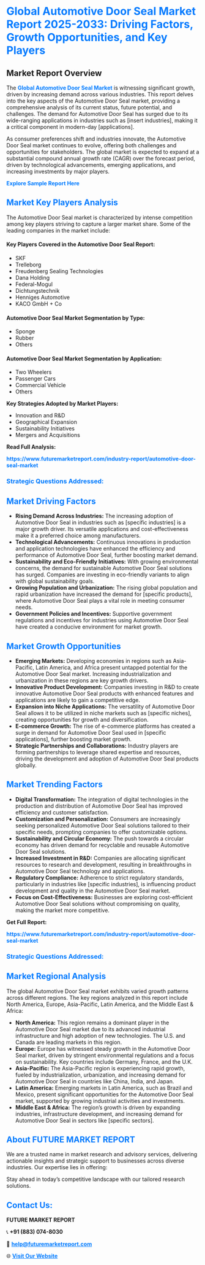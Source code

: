 <h1 style="color: #007BFF;">Global Automotive Door Seal Market Report 2025-2033: Driving Factors, Growth Opportunities, and Key Players</h1>

<section id="overview">
<h2>Market Report Overview</h2>
<p>The <a href="https://www.futuremarketreport.com/industry-report/automotive-door-seal-market" style="color: #007BFF; text-decoration: none;"><strong>Global Automotive Door Seal Market</strong></a> is witnessing significant growth, driven by increasing demand across various industries. This report delves into the key aspects of the Automotive Door Seal market, providing a comprehensive analysis of its current status, future potential, and challenges. The demand for Automotive Door Seal has surged due to its wide-ranging applications in industries such as [insert industries], making it a critical component in modern-day [applications].</p>
<p>As consumer preferences shift and industries innovate, the Automotive Door Seal market continues to evolve, offering both challenges and opportunities for stakeholders. The global market is expected to expand at a substantial compound annual growth rate (CAGR) over the forecast period, driven by technological advancements, emerging applications, and increasing investments by major players.</p>
</section>

<section id="overview">
<p><a href="https://www.futuremarketreport.com/request-sample/reportId=102039" style="color: #007BFF; text-decoration: none;"><strong>Explore Sample Report Here</strong></a></p>
</section>

<section id="key-players">
<h2 style="color: #007BFF;">Market Key Players Analysis</h2>
<p>The Automotive Door Seal market is characterized by intense competition among key players striving to capture a larger market share. Some of the leading companies in the market include:</p>
<h4>Key Players Covered in the Automotive Door Seal Report:</h4>
<ul><li>SKF</li><li>Trelleborg</li><li>Freudenberg Sealing Technologies</li><li>Dana Holding</li><li>Federal-Mogul</li><li>Dichtungstechnik</li><li>Henniges Automotive</li><li>KACO GmbH + Co</li></ul>
<h4>Automotive Door Seal Market Segmentation by Type:</h4>
<ul><li>Sponge</li><li>Rubber</li><li>Others</li></ul>

<h4>Automotive Door Seal Market Segmentation by Application:</h4>
<ul><li>Two Wheelers</li><li>Passenger Cars</li><li>Commercial Vehicle</li><li>Others</li></ul>
<p><strong>Key Strategies Adopted by Market Players:</strong></p>
<ul>
<li>Innovation and R&D</li>
<li>Geographical Expansion</li>
<li>Sustainability Initiatives</li>
<li>Mergers and Acquisitions</li>
</ul>
</section>

<section>
<p><strong>Read Full Analysis: </strong></p><a href="https://www.futuremarketreport.com/industry-report/automotive-door-seal-market" style="color: #007BFF; text-decoration: none;"><strong>https://www.futuremarketreport.com/industry-report/automotive-door-seal-market</strong></a>
<h3 style="color: #007BFF;">Strategic Questions Addressed:</h3>
</section>

<section id="driving-factors">
<h2 style="color: #007BFF;">Market Driving Factors</h2>
<ul>
<li><strong>Rising Demand Across Industries:</strong> The increasing adoption of Automotive Door Seal in industries such as [specific industries] is a major growth driver. Its versatile applications and cost-effectiveness make it a preferred choice among manufacturers.</li>
<li><strong>Technological Advancements:</strong> Continuous innovations in production and application technologies have enhanced the efficiency and performance of Automotive Door Seal, further boosting market demand.</li>
<li><strong>Sustainability and Eco-Friendly Initiatives:</strong> With growing environmental concerns, the demand for sustainable Automotive Door Seal solutions has surged. Companies are investing in eco-friendly variants to align with global sustainability goals.</li>
<li><strong>Growing Population and Urbanization:</strong> The rising global population and rapid urbanization have increased the demand for [specific products], where Automotive Door Seal plays a vital role in meeting consumer needs.</li>
<li><strong>Government Policies and Incentives:</strong> Supportive government regulations and incentives for industries using Automotive Door Seal have created a conducive environment for market growth.</li>
</ul>
</section>

<section id="growth-opportunities">
<h2 style="color: #007BFF;">Market Growth Opportunities</h2>
<ul>
<li><strong>Emerging Markets:</strong> Developing economies in regions such as Asia-Pacific, Latin America, and Africa present untapped potential for the Automotive Door Seal market. Increasing industrialization and urbanization in these regions are key growth drivers.</li>
<li><strong>Innovative Product Development:</strong> Companies investing in R&D to create innovative Automotive Door Seal products with enhanced features and applications are likely to gain a competitive edge.</li>
<li><strong>Expansion into Niche Applications:</strong> The versatility of Automotive Door Seal allows it to be utilized in niche markets such as [specific niches], creating opportunities for growth and diversification.</li>
<li><strong>E-commerce Growth:</strong> The rise of e-commerce platforms has created a surge in demand for Automotive Door Seal used in [specific applications], further boosting market growth.</li>
<li><strong>Strategic Partnerships and Collaborations:</strong> Industry players are forming partnerships to leverage shared expertise and resources, driving the development and adoption of Automotive Door Seal products globally.</li>
</ul>
</section>

<section id="trending-factors">
<h2 style="color: #007BFF;">Market Trending Factors</h2>
<ul>
<li><strong>Digital Transformation:</strong> The integration of digital technologies in the production and distribution of Automotive Door Seal has improved efficiency and customer satisfaction.</li>
<li><strong>Customization and Personalization:</strong> Consumers are increasingly seeking personalized Automotive Door Seal solutions tailored to their specific needs, prompting companies to offer customizable options.</li>
<li><strong>Sustainability and Circular Economy:</strong> The push towards a circular economy has driven demand for recyclable and reusable Automotive Door Seal solutions.</li>
<li><strong>Increased Investment in R&D:</strong> Companies are allocating significant resources to research and development, resulting in breakthroughs in Automotive Door Seal technology and applications.</li>
<li><strong>Regulatory Compliance:</strong> Adherence to strict regulatory standards, particularly in industries like [specific industries], is influencing product development and quality in the Automotive Door Seal market.</li>
<li><strong>Focus on Cost-Effectiveness:</strong> Businesses are exploring cost-efficient Automotive Door Seal solutions without compromising on quality, making the market more competitive.</li>
</ul>
</section>

<section>
<p><strong>Get Full Report: </strong></p><a href="https://www.futuremarketreport.com/industry-report/automotive-door-seal-market" style="color: #007BFF; text-decoration: none;"><strong>https://www.futuremarketreport.com/industry-report/automotive-door-seal-market</strong></a>
<h3 style="color: #007BFF;">Strategic Questions Addressed:</h3>
</section>


<section id="regional-analysis">
<h2 style="color: #007BFF;">Market Regional Analysis</h2>
<p>The global Automotive Door Seal market exhibits varied growth patterns across different regions. The key regions analyzed in this report include North America, Europe, Asia-Pacific, Latin America, and the Middle East & Africa:</p>
<ul>
<li><strong>North America:</strong> This region remains a dominant player in the Automotive Door Seal market due to its advanced industrial infrastructure and high adoption of new technologies. The U.S. and Canada are leading markets in this region.</li>
<li><strong>Europe:</strong> Europe has witnessed steady growth in the Automotive Door Seal market, driven by stringent environmental regulations and a focus on sustainability. Key countries include Germany, France, and the U.K.</li>
<li><strong>Asia-Pacific:</strong> The Asia-Pacific region is experiencing rapid growth, fueled by industrialization, urbanization, and increasing demand for Automotive Door Seal in countries like China, India, and Japan.</li>
<li><strong>Latin America:</strong> Emerging markets in Latin America, such as Brazil and Mexico, present significant opportunities for the Automotive Door Seal market, supported by growing industrial activities and investments.</li>
<li><strong>Middle East & Africa:</strong> The region’s growth is driven by expanding industries, infrastructure development, and increasing demand for Automotive Door Seal in sectors like [specific sectors].</li>
</ul>
</section>

<footer>
<h2 style="color: #007BFF;">About FUTURE MARKET REPORT</h2>
<p>We are a trusted name in market research and advisory services, delivering actionable insights and strategic support to businesses across diverse industries. Our expertise lies in offering:</p>

<p>Stay ahead in today’s competitive landscape with our tailored research solutions.</p>

<h2 style="color: #007BFF;">Contact Us:</h2>
<p><strong>FUTURE MARKET REPORT</strong></p>
<p>📞 <strong>+91 (883) 074-8030</strong></p>
<p>📧 <strong><a href="mailto:help@futuremarketreport.com" style="color: #007BFF;">help@futuremarketreport.com</a></strong></p>
<p>🌐 <strong><a href="https://www.futuremarketreport.com/" style="color: #007BFF;">Visit Our Website</a></strong></p>
</footer>